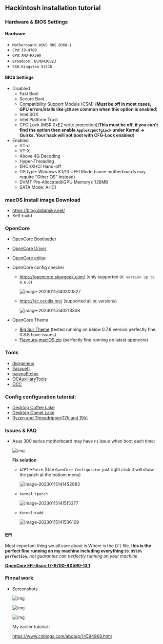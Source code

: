 ## Hackintosh installation tutorial

### Hardware & BIOS Settings

#### Hardware

- `Motherboard`: `ASUS ROG B360-i`
- `CPU`: `I9-9700`
- `GPU`: `AMD-RX590`
- `Broadcom`：`BCM94360Z3`
- `SSD`: `Kingston 512GB`

#### BIOS Settings

- Disabled
  - Fast Boot
  - Secure Boot
  - Compatibility Support Module (CSM) (**Must be off in most cases, GPU errors/stalls like `gIO` are common when this option is enabled**)
  - Intel SGX
  - Intel Platform Trust
  - CFG Lock (MSR 0xE2 write protection)(**This must be off, if you can't find the option then enable `AppleXcpmCfgLock` under Kernel -> Quirks. Your hack will not boot with CFG-Lock enabled**)
- Enabled
  - VT-d 
  - VT-X
  - Above 4G Decoding
  - Hyper-Threading
  - EHCI/XHCI Hand-off
  - OS type: Windows 8.1/10 UEFI Mode (some motherboards may require "Other OS" instead)
  - DVMT Pre-Allocated(iGPU Memory): 128MB
  - SATA Mode: AHCI

### macOS Install image Download

- https://blog.daliansky.net/
- Self-build

### OpenCore

- [OpenCore Bootloader](https://github.com/acidanthera/OpenCorePkg/releases)

- [OpenCore Driver](https://dortania.github.io/OpenCore-Install-Guide/ktext.html)

- [OpenCore editor](https://github.com/ic005k/OCAuxiliaryTools)

- OpenCore config checker

  - https://opencore.slowgeek.com/  (only supported `OC version up to 0.6.6`)

    ![image-20230115140300527](img/image-20230115140300527.png)

  - https://sc.ocutils.me/ (supported all `OC` versions)

    ![image-20230115140213338](img/image-20230115140213338.png)

- OpenCore Theme

  - [Big Sur Theme](https://github.com/LuckyCrack/OpenCore-Themes) (tested running on below 0.7.8 version perfectly fine, 0.8.8 have issues)
  - [Flavours-macIOS.zip](archive/Flavours-macIOS.zip) (perfectly fine running on latest opencore)

### Tools

- [diskgenius](https://clamowo.lanzoui.com/b05agns3g)
- [Easyuefi](archive/EasyUEFI.zip)
- [balenaEtcher](https://www.balena.io/etcher/)
- [OCAuxiliaryTools](https://github.com/ic005k/OCAuxiliaryTools)
- [OCC](https://mackie100projects.altervista.org/download/occ/?wpdmdl=811&refresh=63c36fc46bd111673752516)

### Config configuration tutorial:

- [Desktop Coffee Lake](https://dortania.github.io/OpenCore-Install-Guide/config.plist/coffee-lake.html)
- [Desktop Comet Lake](https://dortania.github.io/OpenCore-Install-Guide/config.plist/comet-lake.html)
- [Ryzen and Threadripper(17h and 19h)](https://dortania.github.io/OpenCore-Install-Guide/AMD/zen.html)

### Issues & FAQ

- Asus 300 series motherboard may have `F1` issue when boot each time:

  ![img](img/cmos-error.d7acd2cd.jpeg)

  **Fix solution**:

  - `ACPI`->`Patch` (Use `OpenCore Configurator` just right click it will show the patch at the bottom menu)

    ![image-20230115141452983](img/image-20230115141452983.png)

  - `kernal`->`patch`

    ![image-20230115141515377](img/image-20230115141515377.png)

  - `Kernel`->`add`

    ![image-20230115141536109](img/image-20230115141536109.png)

### EFI

Most important thing we all care about is Where is the  `EFI` file, t**his is the perfect fine running on my machine including everything `99.9999% perfection`**, *not guarantee can perfectly running on your machine.*

**[OpenCore EFI-Asus-I7-9700-RX590-13.1](archive/Asus-I7-9700-RX590-13.1.zip)**

### Finnal work

- Screenshots

  ![img](img/1715511-20210329232424477-584101276.png)

  ![img](img/1715511-20210329231930166-819812934.png)

  ![img](img/1715511-20210329232040695-679347285.png)

  My earlier tutorial : 

  https://www.cnblogs.com/aboa/p/14594968.html

